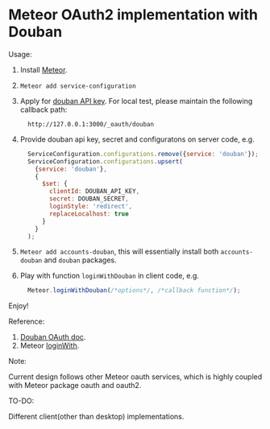 # Meteor OAuth2 implementation with Douban

Usage:

1. Install [Meteor](https://www.meteor.com/install "Meteor").
2. `Meteor add service-configuration`
3.  Apply for [douban API key](http://developers.douban.com/apikey/apply "douban API key").
    For local test, please maintain the following callback path:
    ```
      http://127.0.0.1:3000/_oauth/douban
    ```

4. Provide douban api key, secret and configuratons on server code, e.g.
    ```javascript
      ServiceConfiguration.configurations.remove({service: 'douban'});
      ServiceConfiguration.configurations.upsert(
        {service: 'douban'},
        {
          $set: {
            clientId: DOUBAN_API_KEY,
            secret: DOUBAN_SECRET,
            loginStyle: 'redirect',
            replaceLocalhost: true 
          }
        }
      );
    ```

5. `Meteor add accounts-douban`, this will essentially install both `accounts-douban` and `douban` packages.

6. Play with function `loginWithDouban` in client code, e.g.
    ```javascript
      Meteor.loginWithDouban(/*options*/, /*callback function*/); 
    ```

Enjoy!

Reference:

1. [Douban OAuth doc](http://developers.douban.com/wiki/?title=oauth2#server_side_flow).
2. Meteor [loginWith<ExternalService>](http://docs.meteor.com/#/full/meteor_loginwithexternalservice). 

Note:

Current design follows other Meteor oauth services, which is highly coupled with Meteor package oauth and oauth2.

TO-DO:

Different client(other than desktop) implementations.
